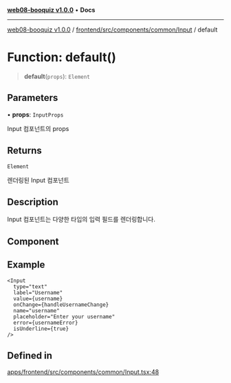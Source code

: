 [**web08-booquiz v1.0.0**](../../../../../../README.md) • **Docs**

***

[web08-booquiz v1.0.0](../../../../../../modules.md) / [frontend/src/components/common/Input](../README.md) / default

# Function: default()

> **default**(`props`): `Element`

## Parameters

• **props**: `InputProps`

Input 컴포넌트의 props

## Returns

`Element`

렌더링된 Input 컴포넌트

## Description

Input 컴포넌트는 다양한 타입의 입력 필드를 렌더링합니다.

## Component

## Example

```tsx
<Input
  type="text"
  label="Username"
  value={username}
  onChange={handleUsernameChange}
  name="username"
  placeholder="Enter your username"
  error={usernameError}
  isUnderline={true}
/>
```

## Defined in

[apps/frontend/src/components/common/Input.tsx:48](https://github.com/boostcampwm-2024/web08-BooQuiz/blob/f96af645f7679e55fbd626cf58ee24bdf8b61d17/apps/frontend/src/components/common/Input.tsx#L48)
